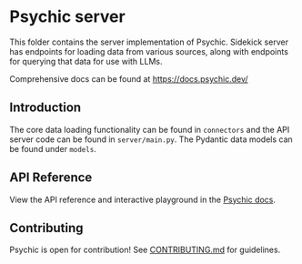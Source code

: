 # Psychic server

This folder contains the server implementation of Psychic. Sidekick server has endpoints for loading data from various sources, along with endpoints for querying that data for use with LLMs.

Comprehensive docs can be found at https://docs.psychic.dev/

## Introduction

The core data loading functionality can be found in `connectors` and the API server code can be found in `server/main.py`. The Pydantic data models can be found under `models`.

## API Reference
View the API reference and interactive playground in the [Psychic docs](https://docs.psychic.dev/api-reference/authentication).

## Contributing

Psychic is open for contribution! See [CONTRIBUTING.md](../CONTRIBUTING.md) for guidelines.
